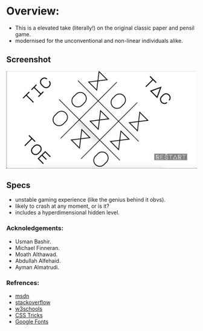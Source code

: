 
# Overview:

- This is a elevated take (literally!) on the original classic paper and pensil game.
- modernised for the unconventional and non-linear individuals alike.  

## Screenshot

![alt text](https://github.com/abduwib/Project-1-Prompt/blob/master/screenshot.jpg)

## Specs

- unstable gaming experience (like the genius behind it obvs).
- likely to crash at any moment, or is it?
- includes a hyperdimensional hidden level.

### Acknoledgements:

- Usman Bashir.
- Michael Finneran. 
- Moath Althawad.
- Abdullah Alfehaid.
- Ayman Almatrudi.

### Refrences:

- [msdn](https://blogs.msdn.microsoft.com/cdnstudents/2013/10/07/visual-studio-tips-selection-shortcuts-for-lazy-coders/)
- [stackoverflow](https://stackoverflow.com)
- [w3schools](https://www.w3schools.com)
- [CSS Tricks](https://css-tricks.com/)
- [Google Fonts](https://fonts.google.com/)